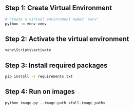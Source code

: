 
## Step 1: Create Virtual Environment

```bash
# Create a virtual environment named 'venv'
python -m venv venv
```
## Step 2: Activate the virtual environment
```bash
venv\Scripts\activate
```

## Step 3: Install required packages
```bash
pip install -r requirements.txt
```

## Step 4: Run on images
```
python image.py --image-path <full-image_path>
```
